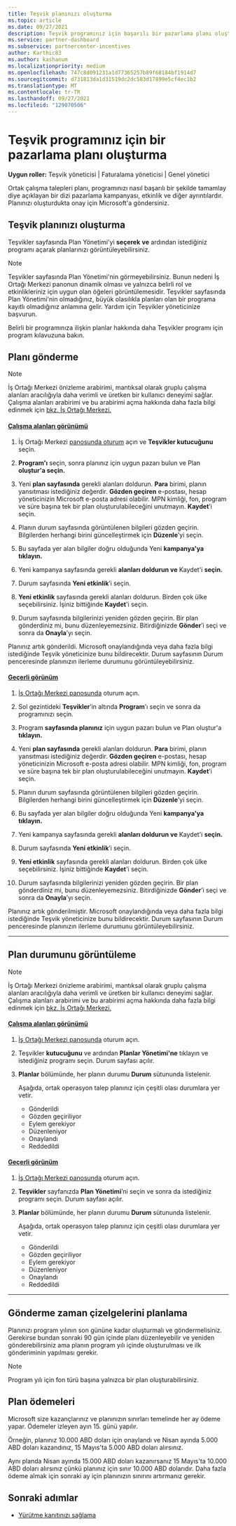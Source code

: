 ```yaml
---
title: Teşvik planınızı oluşturma
ms.topic: article
ms.date: 09/27/2021
description: Teşvik programınız için başarılı bir pazarlama planı oluşturmak için gerekli bilgileri toplayın ve oluşturun.
ms.service: partner-dashboard
ms.subservice: partnercenter-incentives
author: Karthic83
ms.author: kashanum
ms.localizationpriority: medium
ms.openlocfilehash: 747c8d091231a1d77365257b89f68184bf1914d7
ms.sourcegitcommit: d731813da1d31519dc2dc583d17899e5cf4ec1b2
ms.translationtype: MT
ms.contentlocale: tr-TR
ms.lasthandoff: 09/27/2021
ms.locfileid: "129070506"
---
```

# <a name="generate-a-marketing-plan-for-your-incentives-program"></a>Teşvik programınız için bir pazarlama planı oluşturma

**Uygun roller:** Teşvik yöneticisi | Faturalama yöneticisi | Genel yönetici

Ortak çalışma talepleri planı, programınızı nasıl başarılı bir şekilde tamamlay diye açıklayan bir dizi pazarlama kampanyası, etkinlik ve diğer ayrıntılardır. Planınızı oluşturdukta onay için Microsoft'a göndersiniz.

## <a name="create-your-incentives-plan"></a>Teşvik planınızı oluşturma

Teşvikler sayfasında Plan Yönetimi'yi **seçerek** **ve** ardından istediğiniz programı açarak planlarınızı görüntüleyebilirsiniz.

> [!NOTE]
> Teşvikler sayfasında Plan Yönetimi'nin görmeyebilirsiniz. Bunun nedeni İş Ortağı Merkezi panonun dinamik olması ve yalnızca belirli rol ve etkinlikleriniz için uygun olan öğeleri görüntülemesidir. Teşvikler sayfasında Plan Yönetimi'nin olmadığınız, büyük olasılıkla planları olan bir programa kayıtlı olmadığınız anlamına gelir. Yardım için Teşvikler yöneticinize başvurun.

Belirli bir programınıza ilişkin planlar hakkında daha Teşvikler programı için program kılavuzuna bakın.

## <a name="how-to-submit-a-plan"></a>Planı gönderme

> [!NOTE]
> İş Ortağı Merkezi önizleme arabirimi, mantıksal olarak gruplu çalışma alanları aracılığıyla daha verimli ve üretken bir kullanıcı deneyimi sağlar. Çalışma alanları arabirimi ve bu arabirimi açma hakkında daha fazla bilgi edinmek için [bkz. İş Ortağı Merkezi.](get-around-partner-center.md#turn-workspaces-on-and-off)

#### <a name="workspaces-view"></a>[Çalışma alanları görünümü](#tab/workspaces-view)

1. İş Ortağı Merkezi [panosunda oturum](https://partner.microsoft.com/dashboard/) açın ve **Teşvikler kutucuğunu** seçin.

2. **Program'ı** seçin, sonra planınız için uygun pazarı bulun ve Plan **oluştur'a seçin.**

3. Yeni **plan sayfasında** gerekli alanları doldurun. **Para** birimi, planın yansıtması istediğiniz değerdir. **Gözden geçiren** e-postası, hesap yöneticinizin Microsoft e-posta adresi olabilir. MPN kimliği, fon, program ve süre başına tek bir plan oluşturulabileceğini unutmayın. **Kaydet**’i seçin.

4. Planın durum sayfasında görüntülenen bilgileri gözden geçirin. Bilgilerden herhangi birini güncelleştirmek için **Düzenle**’yi seçin.

5. Bu sayfada yer alan bilgiler doğru olduğunda Yeni **kampanya'ya tıklayın.**

6. Yeni kampanya sayfasında gerekli **alanları doldurun ve** Kaydet'i **seçin.**

7. Durum sayfasında **Yeni etkinlik**’i seçin.

8. **Yeni etkinlik** sayfasında gerekli alanları doldurun. Birden çok ülke seçebilirsiniz. İşiniz bittiğinde **Kaydet**'i seçin.

9. Durum sayfasında bilgilerinizi yeniden gözden geçirin. Bir plan gönderdiniz mi, bunu düzenleyemezsiniz. Bitirdiğinizde **Gönder**’i seçi ve sonra da **Onayla**’yı seçin.

Planınız artık gönderildi. Microsoft onaylandığında veya daha fazla bilgi istediğinde Teşvik yöneticinize bunu bildirecektir. Durum sayfasının Durum penceresinde planınızın ilerleme durumunu görüntüleyebilirsiniz.

#### <a name="current-view"></a>[Geçerli görünüm](#tab/current-view)

1. [İş Ortağı Merkezi panosunda](https://partner.microsoft.com/dashboard/) oturum açın.

2. Sol gezintideki **Teşvikler**’in altında **Program**’ı seçin ve sonra da programınızı seçin.

3. Program **sayfasında planınız** için uygun pazarı bulun ve Plan oluştur'a **tıklayın.**

4. Yeni **plan sayfasında** gerekli alanları doldurun. **Para** birimi, planın yansıtması istediğiniz değerdir. **Gözden geçiren** e-postası, hesap yöneticinizin Microsoft e-posta adresi olabilir. MPN kimliği, fon, program ve süre başına tek bir plan oluşturulabileceğini unutmayın. **Kaydet**’i seçin.

5. Planın durum sayfasında görüntülenen bilgileri gözden geçirin. Bilgilerden herhangi birini güncelleştirmek için **Düzenle**’yi seçin.

6. Bu sayfada yer alan bilgiler doğru olduğunda Yeni **kampanya'ya tıklayın.**

7. Yeni kampanya sayfasında gerekli **alanları doldurun ve** Kaydet'i **seçin.**

8. Durum sayfasında **Yeni etkinlik**’i seçin.

9. **Yeni etkinlik** sayfasında gerekli alanları doldurun. Birden çok ülke seçebilirsiniz. İşiniz bittiğinde **Kaydet**'i seçin.

10. Durum sayfasında bilgilerinizi yeniden gözden geçirin. Bir plan gönderdiniz mi, bunu düzenleyemezsiniz. Bitirdiğinizde **Gönder**’i seçi ve sonra da **Onayla**’yı seçin.

Planınız artık gönderilmiştir. Microsoft onaylandığında veya daha fazla bilgi istediğinde Teşvik yöneticinize bunu bildirecektir. Durum sayfasının Durum penceresinde planınızın ilerleme durumunu görüntüleyebilirsiniz.

* * *

## <a name="view-the-status-of-your-plan"></a>Plan durumunu görüntüleme

> [!NOTE]
> İş Ortağı Merkezi önizleme arabirimi, mantıksal olarak gruplu çalışma alanları aracılığıyla daha verimli ve üretken bir kullanıcı deneyimi sağlar. Çalışma alanları arabirimi ve bu arabirimi açma hakkında daha fazla bilgi edinmek için [bkz. İş Ortağı Merkezi.](get-around-partner-center.md#turn-workspaces-on-and-off)

#### <a name="workspaces-view"></a>[Çalışma alanları görünümü](#tab/workspaces-view)

1. [İş Ortağı Merkezi panosunda](https://partner.microsoft.com/dashboard/) oturum açın.

2. Teşvikler **kutucuğunu** ve ardından **Planlar Yönetimi'ne** tıklayın ve istediğiniz programı seçin. Durum sayfası açılır.

3. **Planlar** bölümünde, her planın durumu **Durum** sütununda listelenir.

   Aşağıda, ortak operasyon talep planınız için çeşitli olası durumlara yer vetir.

   - Gönderildi
   - Gözden geçiriliyor
   - Eylem gerekiyor
   - Düzenleniyor
   - Onaylandı
   - Reddedildi

#### <a name="current-view"></a>[Geçerli görünüm](#tab/current-view)

1. [İş Ortağı Merkezi panosunda](https://partner.microsoft.com/dashboard/) oturum açın.

2. **Teşvikler** sayfanızda **Plan Yönetimi**’ni seçin ve sonra da istediğiniz programı seçin. Durum sayfası açılır.

3. **Planlar** bölümünde, her planın durumu **Durum** sütununda listelenir.

   Aşağıda, ortak operasyon talep planınız için çeşitli olası durumlara yer vetir.

   - Gönderildi
   - Gözden geçiriliyor
   - Eylem gerekiyor
   - Düzenleniyor
   - Onaylandı
   - Reddedildi

* * *

## <a name="plan-submission-timelines"></a>Gönderme zaman çizelgelerini planlama

Planınızı program yılının son gününe kadar oluşturmalı ve göndermelisiniz. Gerekirse bundan sonraki 90 gün içinde planı düzenleyebilir ve yeniden gönderebilirsiniz ama planın program yılı içinde oluşturulması ve ilk gönderiminin yapılması gerekir.

> [!NOTE]
> Program yılı için fon türü başına yalnızca bir plan oluşturabilirsiniz.

## <a name="plan-payments"></a>Plan ödemeleri

Microsoft size kazançlarınız ve planınızın sınırları temelinde her ay ödeme yapar. Ödemeler izleyen ayın 15. günü yapılır.

Örneğin, planınız 10.000 ABD doları için onaylandı ve Nisan ayında 5.000 ABD doları kazandınız, 15 Mayıs'ta 5.000 ABD doları alırsınız.

Aynı planda Nisan ayında 15.000 ABD doları kazanırsanız 15 Mayıs'ta 10.000 ABD doları alırsınız çünkü planınız için sınır 10.000 ABD dolarıdır. Daha fazla ödeme almak için sonraki ay için planınızın sınırını artırmanız gerekir.

## <a name="next-steps"></a>Sonraki adımlar

- [Yürütme kanıtınızı sağlama](incentives-prepare-your-proof-of-execution.md)
